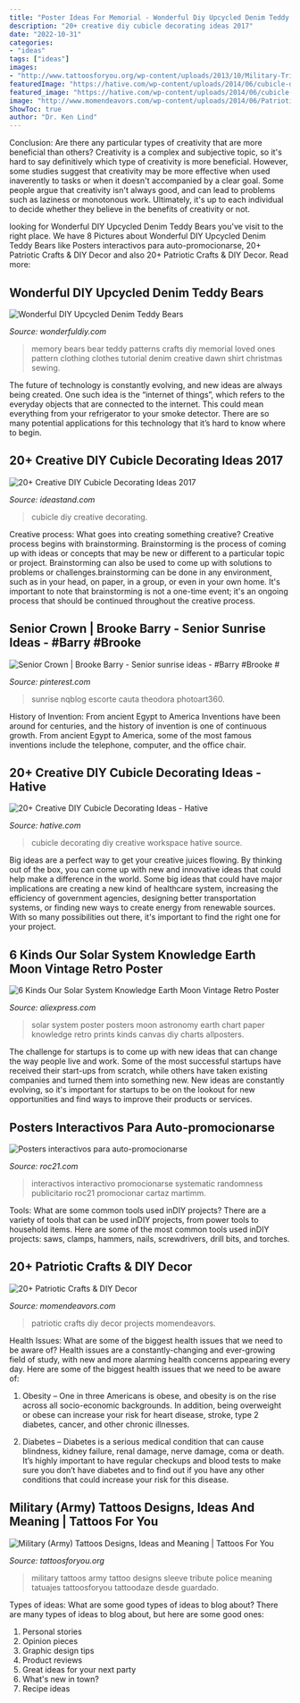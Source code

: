 ```yaml
---
title: "Poster Ideas For Memorial - Wonderful Diy Upcycled Denim Teddy Bears"
description: "20+ creative diy cubicle decorating ideas 2017"
date: "2022-10-31"
categories:
- "ideas"
tags: ["ideas"]
images:
- "http://www.tattoosforyou.org/wp-content/uploads/2013/10/Military-Tribute-Tattoos-768x1024.jpg"
featuredImage: "https://hative.com/wp-content/uploads/2014/06/cubicle-decorating-ideas/5-cubicle-decorating-ideas.jpg"
featured_image: "https://hative.com/wp-content/uploads/2014/06/cubicle-decorating-ideas/5-cubicle-decorating-ideas.jpg"
image: "http://www.momendeavors.com/wp-content/uploads/2014/06/Patriotic-Projects-719x1024.jpg"
ShowToc: true
author: "Dr. Ken Lind"
---
```



Conclusion: Are there any particular types of creativity that are more beneficial than others?
Creativity is a complex and subjective topic, so it's hard to say definitively which type of creativity is more beneficial. However, some studies suggest that creativity may be more effective when used inaverently to tasks or when it doesn't accompanied by a clear goal. Some people argue that creativity isn't always good, and can lead to problems such as laziness or monotonous work. Ultimately, it's up to each individual to decide whether they believe in the benefits of creativity or not.

	

		
looking for Wonderful DIY Upcycled Denim Teddy Bears you've visit to the right place. We have 8 Pictures about Wonderful DIY Upcycled Denim Teddy Bears like Posters interactivos para auto-promocionarse, 20+ Patriotic Crafts &amp; DIY Decor and also 20+ Patriotic Crafts &amp; DIY Decor. Read more:
		
    
## Wonderful DIY Upcycled Denim Teddy Bears

<img loading=lazy src="https://cdn.wonderfuldiy.com/wp-content/uploads/2014/10/memory-bear-wonderfuldiy1.jpg" onerror="this.onerror=null;this.src='https://tse1.mm.bing.net/th?id=OIP.fc4zBCQwsKP5pONk2ioGmwHaJ4&amp;pid=15.1';" alt="Wonderful DIY Upcycled Denim Teddy Bears">

_Source: wonderfuldiy.com_

>memory bears bear teddy patterns crafts diy memorial loved ones pattern clothing clothes tutorial denim creative dawn shirt christmas sewing. 

	

The future of technology is constantly evolving, and new ideas are always being created. One such idea is the “internet of things”, which refers to the everyday objects that are connected to the internet. This could mean everything from your refrigerator to your smoke detector. There are so many potential applications for this technology that it’s hard to know where to begin.

    
## 20+ Creative DIY Cubicle Decorating Ideas 2017

<img loading=lazy src="https://ideastand.com/wp-content/uploads/2014/06/cubicle-decorating-ideas/4-cubicle-decorating-ideas.jpg" onerror="this.onerror=null;this.src='https://tse4.mm.bing.net/th?id=OIP.VHOx8lixeW7JpfU3SP7vlgHaJ4&amp;pid=15.1';" alt="20+ Creative DIY Cubicle Decorating Ideas 2017">

_Source: ideastand.com_

>cubicle diy creative decorating. 

	

Creative process: What goes into creating something creative?
Creative process begins with brainstorming. Brainstorming is the process of coming up with ideas or concepts that may be new or different to a particular topic or project. Brainstorming can also be used to come up with solutions to problems or challenges.brainstorming can be done in any environment, such as in your head, on paper, in a group, or even in your own home. It's important to note that brainstorming is not a one-time event; it's an ongoing process that should be continued throughout the creative process.

    
## Senior Crown | Brooke Barry - Senior Sunrise Ideas - #Barry #Brooke #

<img loading=lazy src="https://i.pinimg.com/736x/fa/52/19/fa5219994832003666cf5e602d40c381.jpg" onerror="this.onerror=null;this.src='https://tse2.mm.bing.net/th?id=OIP.Ur8aCex1UA4QLqeiAv1VvgHaNK&amp;pid=15.1';" alt="Senior Crown | Brooke Barry - Senior sunrise ideas - #Barry #Brooke #">

_Source: pinterest.com_

>sunrise nqblog escorte cauta theodora photoart360. 

	

History of Invention: From ancient Egypt to America
Inventions have been around for centuries, and the history of invention is one of continuous growth. From ancient Egypt to America, some of the most famous inventions include the telephone, computer, and the office chair.

    
## 20+ Creative DIY Cubicle Decorating Ideas - Hative

<img loading=lazy src="https://hative.com/wp-content/uploads/2014/06/cubicle-decorating-ideas/5-cubicle-decorating-ideas.jpg" onerror="this.onerror=null;this.src='https://tse2.mm.bing.net/th?id=OIP.kN64pKn6kPcVyFxPZPLnNAHaJ4&amp;pid=15.1';" alt="20+ Creative DIY Cubicle Decorating Ideas - Hative">

_Source: hative.com_

>cubicle decorating diy creative workspace hative source. 

	

Big ideas are a perfect way to get your creative juices flowing. By thinking out of the box, you can come up with new and innovative ideas that could help make a difference in the world. Some big ideas that could have major implications are creating a new kind of healthcare system, increasing the efficiency of government agencies, designing better transportation systems, or finding new ways to create energy from renewable sources. With so many possibilities out there, it's important to find the right one for your project.

    
## 6 Kinds Our Solar System Knowledge Earth Moon Vintage Retro Poster

<img loading=lazy src="https://ae01.alicdn.com/kf/HTB1aMvAfJrJ8KJjSspaq6xuKpXaR/6-Kinds-Our-Solar-System-Knowledge-Earth-Moon-Vintage-Retro-Poster-Canvas-DIY-Wall-Paper-Posters.jpg" onerror="this.onerror=null;this.src='https://tse1.mm.bing.net/th?id=OIP.06zrrW_TixPTWZHuoumpxgHaK4&amp;pid=15.1';" alt="6 Kinds Our Solar System Knowledge Earth Moon Vintage Retro Poster">

_Source: aliexpress.com_

>solar system poster posters moon astronomy earth chart paper knowledge retro prints kinds canvas diy charts allposters. 

	

The challenge for startups is to come up with new ideas that can change the way people live and work. Some of the most successful startups have received their start-ups from scratch, while others have taken existing companies and turned them into something new. New ideas are constantly evolving, so it's important for startups to be on the lookout for new opportunities and find ways to improve their products or services.

    
## Posters Interactivos Para Auto-promocionarse

<img loading=lazy src="https://roc21cdn-roc21.netdna-ssl.com/blog/wp-content/uploads/2014/11/posters-interactivos-dos.jpg" onerror="this.onerror=null;this.src='https://tse4.mm.bing.net/th?id=OIP.OVcw1bCw7IO3GbAlW-o-rgHaLH&amp;pid=15.1';" alt="Posters interactivos para auto-promocionarse">

_Source: roc21.com_

>interactivos interactivo promocionarse systematic randomness publicitario roc21 promocionar cartaz martimm. 

	

Tools: What are some common tools used inDIY projects?
There are a variety of tools that can be used inDIY projects, from power tools to household items. Here are some of the most common tools used inDIY projects: saws, clamps, hammers, nails, screwdrivers, drill bits, and torches.

    
## 20+ Patriotic Crafts &amp; DIY Decor

<img loading=lazy src="http://www.momendeavors.com/wp-content/uploads/2014/06/Patriotic-Projects-719x1024.jpg" onerror="this.onerror=null;this.src='https://tse3.mm.bing.net/th?id=OIP.vfW0NT3ohXWXYNJas5v3LQHaKj&amp;pid=15.1';" alt="20+ Patriotic Crafts &amp; DIY Decor">

_Source: momendeavors.com_

>patriotic crafts diy decor projects momendeavors. 

	

Health Issues: What are some of the biggest health issues that we need to be aware of?
Health issues are a constantly-changing and ever-growing field of study, with new and more alarming health concerns appearing every day. Here are some of the biggest health issues that we need to be aware of:
1. Obesity – One in three Americans is obese, and obesity is on the rise across all socio-economic backgrounds. In addition, being overweight or obese can increase your risk for heart disease, stroke, type 2 diabetes, cancer, and other chronic illnesses.

2. Diabetes – Diabetes is a serious medical condition that can cause blindness, kidney failure, renal damage, nerve damage, coma or death. It’s highly important to have regular checkups and blood tests to make sure you don’t have diabetes and to find out if you have any other conditions that could increase your risk for this disease.


    
## Military (Army) Tattoos Designs, Ideas And Meaning | Tattoos For You

<img loading=lazy src="http://www.tattoosforyou.org/wp-content/uploads/2013/10/Military-Tribute-Tattoos-768x1024.jpg" onerror="this.onerror=null;this.src='https://tse2.mm.bing.net/th?id=OIP.PStC_xY8mbZExjSWOG4i4gHaJ4&amp;pid=15.1';" alt="Military (Army) Tattoos Designs, Ideas and Meaning | Tattoos For You">

_Source: tattoosforyou.org_

>military tattoos army tattoo designs sleeve tribute police meaning tatuajes tattoosforyou tattoodaze desde guardado. 

	

Types of ideas: What are some good types of ideas to blog about?
There are many types of ideas to blog about, but here are some good ones:
1. Personal stories 
2. Opinion pieces 
3. Graphic design tips 
4. Product reviews 
5. Great ideas for your next party 
6. What's new in town? 
7. Recipe ideas 

